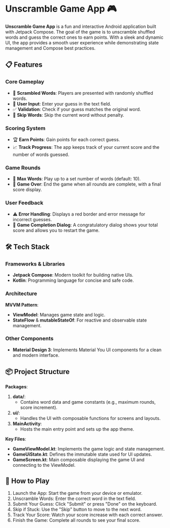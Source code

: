 # Unscramble Game App 🎮
**Unscramble Game App** is a fun and interactive Android application built with Jetpack Compose. The goal of the game is to unscramble shuffled words and guess the correct ones to earn points. With a sleek and dynamic UI, the app provides a smooth user experience while demonstrating state management and Compose best practices.

## 📋 Features

### Core Gameplay
   - 📝 **Scrambled Words**: Players are presented with randomly shuffled words.
   - 🔡 **User Input**: Enter your guess in the text field.
   - ✅ **Validation**: Check if your guess matches the original word.
   - 🔄 **Skip Words**: Skip the current word without penalty.

### Scoring System
   - 🏆 **Earn Points**: Gain points for each correct guess.
   - 📈 **Track Progress**: The app keeps track of your current score and the number of words guessed.

### Game Rounds
   - 🚀 **Max Words**: Play up to a set number of words (default: 10).
   - 🛑 **Game Over**: End the game when all rounds are complete, with a final score display.

### User Feedback
   - ⚠️ **Error Handling**: Displays a red border and error message for incorrect guesses.
   - 🎉 **Game Completion Dialog**: A congratulatory dialog shows your total score and allows you to restart the game.


## 🛠️ Tech Stack

### Frameworks & Libraries
   - **Jetpack Compose**: Modern toolkit for building native UIs.
   - **Kotlin**: Programming language for concise and safe code.

### Architecture
**MVVM Pattern**:
   - **ViewModel**: Manages game state and logic.
   - **StateFlow** & **mutableStateOf**: For reactive and observable state management.

### Other Components
   - **Material Design 3**: Implements Material You UI components for a clean and modern interface.

## 📦 Project Structure
**Packages**:
1. **data/**:
   - Contains word data and game constants (e.g., maximum rounds, score increment).
2. **ui/**:
   - Handles the UI with composable functions for screens and layouts.
3. **MainActivity**:
   - Hosts the main entry point and sets up the app theme.

**Key Files**:
   - **GameViewModel.kt**: Implements the game logic and state management.
   - **GameUiState.kt**: Defines the immutable state used for UI updates.
   - **GameScreen.kt**: Main composable displaying the game UI and connecting to the ViewModel.

## 🚀 How to Play
1. Launch the App: Start the game from your device or emulator.
2. Unscramble Words: Enter the correct word in the text field.
3. Submit Your Guess: Click "Submit" or press "Done" on the keyboard.
4. Skip if Stuck: Use the "Skip" button to move to the next word.
5. Track Your Score: Watch your score increase with each correct answer.
6. Finish the Game: Complete all rounds to see your final score.